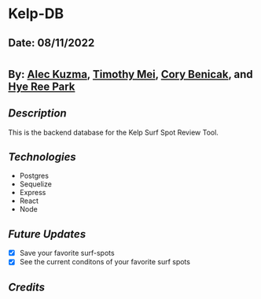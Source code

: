 # Kelp-DB

## Date: 08/11/2022

#

## By: [Alec Kuzma](https://www.linkedin.com/in/alec-kuzma/), [Timothy Mei](https://www.linkedin.com/in/timothymei/), [Cory Benicak](https://www.linkedin.com/corybenicak/), and [Hye Ree Park](https://www.linkedin.com/in/hyeree-park94/)

## **_Description_**

This is the backend database for the Kelp Surf Spot Review Tool.

## **_Technologies_**

- Postgres
- Sequelize
- Express
- React
- Node

## **_Future Updates_**

- [x] Save your favorite surf-spots
- [x] See the current conditons of your favorite surf spots

## **_Credits_**
